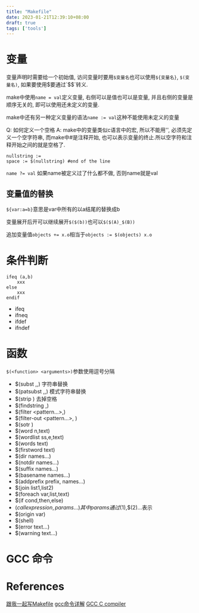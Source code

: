 ```yaml
---
title: "Makefile"
date: 2023-01-21T12:39:10+08:00
draft: true
tags: ['tools']
---
```



# 变量
变量声明时需要给一个初始值, 访问变量时要用`$变量名`也可以使用`${变量名}`, `$(变量名)`, 如果要使用$要通过`$$`转义.

make中使用`name = val`定义变量, 右侧可以是值也可以是变量, 并且右侧的变量是顺序无关的, 即可以使用还未定义的变量.

make中还有另一种定义变量的语法`name := val`这种不能使用未定义的变量

Q: 如何定义一个空格
A: make中的变量类似c语言中的宏, 所以不能用'', 必须先定义一个空字符串, 而make中#是注释开始, 也可以表示变量的终止.所以空字符和注释开始之间的就是空格了.
```make
nullstring := 
space := $(nullstring) #end of the line
```

`name ?= val` 如果name被定义过了什么都不做, 否则name就是val

## 变量值的替换
`${var:a=b}`意思是var中所有的以a结尾的替换成b

变量展开后开可以继续展开`$($(b))`也可以`$($(A)_$(B))`

追加变量值`objects += x.o`相当于`objects := $(objects) x.o`


# 条件判断
```make
ifeq (a,b)
    xxx
else
    xxx
endif
```

* ifeq
* ifneq
* ifdef
* ifndef

# 函数
`$(<function> <arguments>)`参数使用逗号分隔

* $(subst <from>,<to>,<text>)  字符串替换
* $(patsubst <pattern>,<replacement>,<text>) 模式字符串替换
* $(strip <string>) 去掉空格
* $(findstring <find>,<in>)
* $(filter <pattern...>,<text>)
* $(filter-out <pattern...>, <text>)
* $(sotr <list>)
* $(word n,text)
* $(wordlist ss,e,text)
* $(words text)
* $(firstword text)
* $(dir names...)
* $(notdir names...)
* $(suffix names...)
* $(basename names...)
* $(addprefix prefix, names...)
* $(join list1,list2)
* $(foreach var,list,text)
* $(if cond,then,else)
* $(call expression, params...) 其中params通过$(1),$(2)...表示
* $(origin var)
* $(shell)
* $(error text...)
* $(warning text...)



# GCC 命令



# References
[跟我一起写Makefile](https://seisman.github.io/how-to-write-makefile/index.html)
[gcc命令详解](https://blog.csdn.net/lu_embedded/article/details/117848775)
[GCC C compiler](https://www.rapidtables.com/code/linux/gcc.html#syntax)